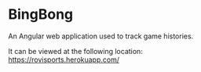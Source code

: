 # BingBong

An Angular web application used to track game histories.

It can be viewed at the following location: https://rovisports.herokuapp.com/
